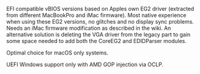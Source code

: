 EFI compatible vBIOS versions based on Apples own EG2 driver (extracted from different MacBookPro and iMac firmware).
Most native experience when using these EG2 versions, no glitches and no display sync problems. 
Needs an iMac firmware modification as described in the wiki. 
An alternative solution is deleting the VGA driver from the legacy part to gain some space needed to add both the CoreEG2 and EDIDParser modules.

Optimal choice for macOS only systems.

UEFI Windows support only with AMD GOP injection via OCLP. 
